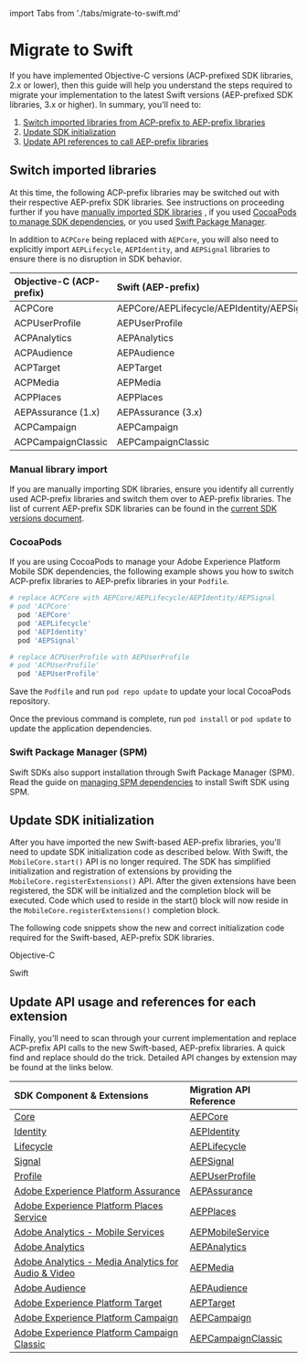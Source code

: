 import Tabs from './tabs/migrate-to-swift.md'

# Migrate to Swift

If you have implemented Objective-C versions (ACP-prefixed SDK libraries, 2.x or lower), then this guide will help you understand the steps required to migrate your implementation to the latest Swift versions (AEP-prefixed SDK libraries, 3.x or higher). In summary, you'll need to:

1. [Switch imported libraries from ACP-prefix to AEP-prefix libraries](#switch-imported-libraries)
2. [Update SDK initialization](#update-sdk-initialization)
3. [Update API references to call AEP-prefix libraries](#update-api-usage-and-references-for-each-extension)

## Switch imported libraries

At this time, the following ACP-prefix libraries may be switched out with their respective AEP-prefix SDK libraries. See instructions on proceeding further if you have [manually imported SDK libraries](#manual-library-import) , if you used [CocoaPods to manage SDK dependencies](#cocoapods), or you used [Swift Package Manager](#swift-package-manager).

<InlineAlert variant="warning" slots="text"/>

In addition to `ACPCore` being replaced with `AEPCore`, you will also need to explicitly import `AEPLifecycle`, `AEPIdentity`, and `AEPSignal` libraries to ensure there is no disruption in SDK behavior.

| Objective-C (ACP-prefix) | Swift (AEP-prefix) |
| :----------------------- | :----------------- |
| ACPCore | AEPCore/AEPLifecycle/AEPIdentity/AEPSignal |
| ACPUserProfile | AEPUserProfile |
| ACPAnalytics | AEPAnalytics |
| ACPAudience | AEPAudience |
| ACPTarget | AEPTarget |
| ACPMedia | AEPMedia |
| ACPPlaces | AEPPlaces |
| AEPAssurance (1.x) | AEPAssurance (3.x) |
| ACPCampaign | AEPCampaign |
| ACPCampaignClassic | AEPCampaignClassic |

### Manual library import

If you are manually importing SDK libraries, ensure you identify all currently used ACP-prefix libraries and switch them over to AEP-prefix libraries. The list of current AEP-prefix SDK libraries can be found in the [current SDK versions document](current-sdk-versions.md#ios).

### CocoaPods

If you are using CocoaPods to manage your Adobe Experience Platform Mobile SDK dependencies, the following example shows you how to switch ACP-prefix libraries to AEP-prefix libraries in your `Podfile`.

```ruby
# replace ACPCore with AEPCore/AEPLifecycle/AEPIdentity/AEPSignal
# pod 'ACPCore'
  pod 'AEPCore'
  pod 'AEPLifecycle'
  pod 'AEPIdentity'
  pod 'AEPSignal'

# replace ACPUserProfile with AEPUserProfile
# pod 'ACPUserProfile'
  pod 'AEPUserProfile'
```

Save the `Podfile` and run `pod repo update` to update your local CocoaPods repository.

Once the previous command is complete, run `pod install` or `pod update` to update the application dependencies.

### Swift Package Manager (SPM)

Swift SDKs also support installation through Swift Package Manager (SPM). Read the guide on [managing SPM dependencies](./manage-spm-dependencies.md) to install Swift SDK using SPM.

## Update SDK initialization

After you have imported the new Swift-based AEP-prefix libraries, you'll need to update SDK initialization code as described below. With Swift, the `MobileCore.start()` API is no longer required. The SDK has simplified initialization and registration of extensions by providing the `MobileCore.registerExtensions()` API. After the given extensions have been registered, the SDK will be initialized and the completion block will be executed. Code which used to reside in the start() block will now reside in the `MobileCore.registerExtensions()` completion block.

The following code snippets show the new and correct initialization code required for the Swift-based, AEP-prefix SDK libraries.

<TabsBlock orientation="horizontal" slots="heading, content" repeat="2"/>

Objective-C

<Tabs query="platform=obj-c"/>

Swift

<Tabs query="platform=swift"/>

## Update API usage and references for each extension

Finally, you'll need to scan through your current implementation and replace ACP-prefix API calls to the new Swift-based, AEP-prefix libraries. A quick find and replace should do the trick. Detailed API changes by extension may be found at the links below.

| SDK Component & Extensions | Migration API Reference |
| :--- | :--- |
| [Core](./mobile-core/index.md) | [AEPCore](./mobile-core/migration.md) |
| [Identity](./mobile-core/identity/index.md) | [AEPIdentity](./mobile-core/identity/migration.md) |
| [Lifecycle](./mobile-core/lifecycle/index.md) | [AEPLifecycle](./mobile-core/lifecycle/migration.md) |
| [Signal](./mobile-core/signal/index.md) | [AEPSignal](./mobile-core/signals/migration.md) |
| [Profile](./profile/index.md) | [AEPUserProfile](./profile/migration.md) |
| [Adobe Experience Platform Assurance](./platform-assurance/index.md) | [AEPAssurance](./platform-assurance/migration.md) |
| [Adobe Experience Platform Places Service](./places/index.md) | [AEPPlaces](./places/migration.md) |
| [Adobe Analytics - Mobile Services](./adobe-analytics-mobile-services/index.md) | [AEPMobileService](./adobe-analytics-mobile-services/migration.md) |
| [Adobe Analytics](./adobe-analytics/index.md) | [AEPAnalytics](./adobe-analytics/migration.md) |
| [Adobe Analytics - Media Analytics for Audio & Video](./adobe-media-analytics/index.md) | [AEPMedia](./adobe-media-analytics/migration.md) |
| [Adobe Audience](./adobe-audience-manager/index.md) | [AEPAudience](./adobe-audience-manager/migration.md) |
| [Adobe Experience Platform Target](./adobe-target/index.md) | [AEPTarget](./adobe-target/migration.md) |
| [Adobe Experience Platform Campaign](./adobe-campaign-standard/index.md) | [AEPCampaign](./adobe-campaign-standard/migration.md) |
| [Adobe Experience Platform Campaign Classic](./adobe-campaign-classic/index.md) | [AEPCampaignClassic](./adobe-campaign-classic/migration.md) |

